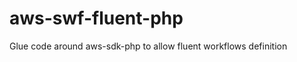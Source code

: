 aws-swf-fluent-php
==================

Glue code around aws-sdk-php to allow fluent workflows definition
